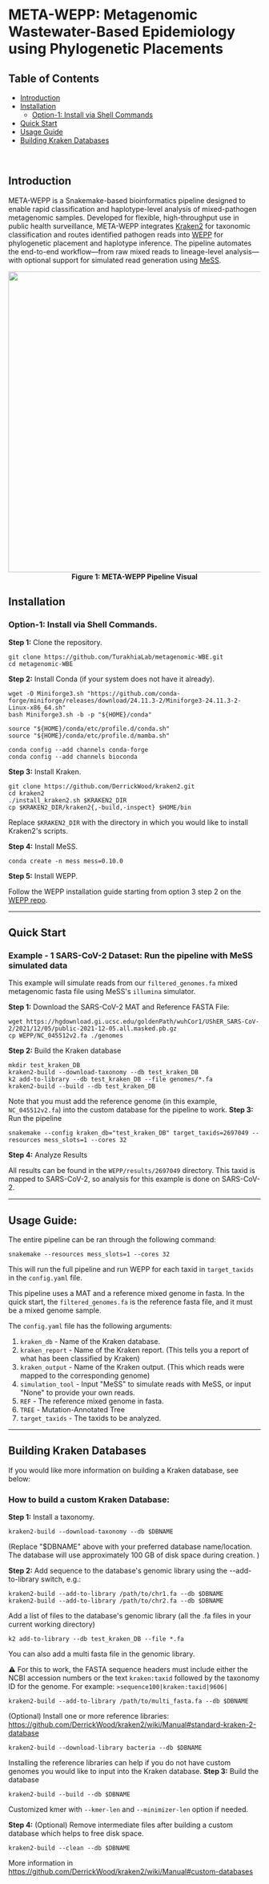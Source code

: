 # META-WEPP: Metagenomic Wastewater-Based Epidemiology using Phylogenetic Placements

## Table of Contents
- [Introduction](#intro)
- [Installation](#install)
  - [Option-1: Install via Shell Commands](#shell)
- [Quick Start](#example)
- [Usage Guide](#usage)
- [Building Kraken Databases](#build-database)

<br>


## <a name="intro"></a> Introduction

META-WEPP is a Snakemake-based bioinformatics pipeline designed to enable rapid classification and haplotype-level analysis of mixed-pathogen metagenomic samples. Developed for flexible, high-throughput use in public health surveillance, META-WEPP integrates [Kraken2](https://github.com/DerrickWood/kraken2) for taxonomic classification and routes identified pathogen reads into [WEPP](https://github.com/TurakhiaLab/WEPP) for phylogenetic placement and haplotype inference. The pipeline automates the end-to-end workflow—from raw mixed reads to lineage-level analysis—with optional support for simulated read generation using [MeSS](https://github.com/metagenlab/MeSS). 

<div align="center">
    <img src="docs/images/metawepp-figure.png" width="600">
    <div><b>Figure 1: META-WEPP Pipeline Visual</b></div>
</div>


## <a name="install"></a> Installation

### <a name="shell"></a> Option-1: Install via Shell Commands.

**Step 1:** Clone the repository.
```
git clone https://github.com/TurakhiaLab/metagenomic-WBE.git
cd metagenomic-WBE
```
**Step 2:** Install Conda (if your system does not have it already).
```
wget -O Miniforge3.sh "https://github.com/conda-forge/miniforge/releases/download/24.11.3-2/Miniforge3-24.11.3-2-Linux-x86_64.sh"
bash Miniforge3.sh -b -p "${HOME}/conda"

source "${HOME}/conda/etc/profile.d/conda.sh"
source "${HOME}/conda/etc/profile.d/mamba.sh"

conda config --add channels conda-forge
conda config --add channels bioconda
```
**Step 3:** Install Kraken.
```
git clone https://github.com/DerrickWood/kraken2.git
cd kraken2
./install_kraken2.sh $KRAKEN2_DIR
cp $KRAKEN2_DIR/kraken2{,-build,-inspect} $HOME/bin
```
Replace `$KRAKEN2_DIR` with the directory in which you would like to install Kraken2's scripts.

**Step 4:** Install MeSS.
```
conda create -n mess mess=0.10.0
```
**Step 5:** Install WEPP.

Follow the WEPP installation guide starting from option 3 step 2 on the [WEPP repo](https://github.com/TurakhiaLab/WEPP/tree/main?tab=readme-ov-file#-option-3-install-via-shell-commands-requires-sudo-access).

---

##  <a name="example"></a> Quick Start

### <a name="MeSS"></a> Example - 1 SARS-CoV-2 Dataset: Run the pipeline with MeSS simulated data

This example will simulate reads from our `filtered_genomes.fa` mixed metagenomic fasta file using MeSS's `illumina` simulator.

**Step 1:** Download the SARS-CoV-2 MAT and Reference FASTA File:
```
wget https://hgdownload.gi.ucsc.edu/goldenPath/wuhCor1/UShER_SARS-CoV-2/2021/12/05/public-2021-12-05.all.masked.pb.gz
cp WEPP/NC_045512v2.fa ./genomes
```

**Step 2:** Build the Kraken database
```
mkdir test_kraken_DB
kraken2-build --download-taxonomy --db test_kraken_DB
k2 add-to-library --db test_kraken_DB --file genomes/*.fa 
kraken2-build --build --db test_kraken_DB
```
Note that you must add the reference genome (in this example, `NC_045512v2.fa`) into the custom database for the pipeline to work.
**Step 3:**  Run the pipeline
```
snakemake --config kraken_db="test_kraken_DB" target_taxids=2697049 --resources mess_slots=1 --cores 32
```

**Step 4:**  Analyze Results

All results can be found in the `WEPP/results/2697049` directory. This taxid is mapped to SARS-CoV-2, so analysis for this example is done on SARS-CoV-2. 

---
## <a name="usage"></a> Usage Guide:

The entire pipeline can be ran through the following command:
```
snakemake --resources mess_slots=1 --cores 32
```
This will run the full pipeline and run WEPP for each taxid in `target_taxids` in the `config.yaml` file.

This pipeline uses a MAT and a reference mixed genome in fasta. In the quick start, the `filtered_genomes.fa` is the reference fasta file, and it must be a mixed genome sample.

The `config.yaml` file has the following arguments:


1. `kraken_db` - Name of the Kraken database.
2. `kraken_report` - Name of the Kraken report. (This tells you a report of what has been classified by Kraken)
3. `kraken_output` - Name of the Kraken output. (This which reads were mapped to the corresponding genome)
4. `simulation_tool` - Input "MeSS" to simulate reads with MeSS, or input "None" to provide your own reads.
5. `REF` - The reference mixed genome in fasta.
6. `TREE` - Mutation-Annotated Tree
7. `target_taxids` - The taxids to be analyzed.

---
##  <a name="build-database"></a> Building Kraken Databases
If you would like more information on building a Kraken database, see below:

### How to build a custom Kraken Database:

**Step 1:** Install a taxonomy. 
```
kraken2-build --download-taxonomy --db $DBNAME
```
(Replace "$DBNAME" above with your preferred database name/location. The database will use approximately 100 GB of disk space during creation. )

**Step 2:** Add sequence to the database's genomic library using the --add-to-library switch, e.g.:
```
kraken2-build --add-to-library /path/to/chr1.fa --db $DBNAME
kraken2-build --add-to-library /path/to/chr2.fa --db $DBNAME
```

Add a list of files to the database's genomic library (all the .fa files in your current working directory)
```
k2 add-to-library --db test_kraken_DB --file *.fa
```
You can also add a multi fasta file in the genomic library.

⚠️ For this to work, the FASTA sequence headers must include either the NCBI accession numbers or the text `kraken:taxid` followed by the taxonomy ID for the genome. For example: `>sequence100|kraken:taxid|9606|`
```
kraken2-build --add-to-library /path/to/multi_fasta.fa --db $DBNAME
```

(Optional) Install one or more reference libraries: https://github.com/DerrickWood/kraken2/wiki/Manual#standard-kraken-2-database
```
kraken2-build --download-library bacteria --db $DBNAME
```
Installing the reference libraries can help if you do not have custom genomes you would like to input into the Kraken database.
**Step 3:** Build the database 
```
kraken2-build --build --db $DBNAME
```
Customized kmer with `--kmer-len` and `--minimizer-len` option if needed.

**Step 4:** (Optional) Remove intermediate files after building a custom database which helps to free disk space.
```
kraken2-build --clean --db $DBNAME
```
More information in https://github.com/DerrickWood/kraken2/wiki/Manual#custom-databases
